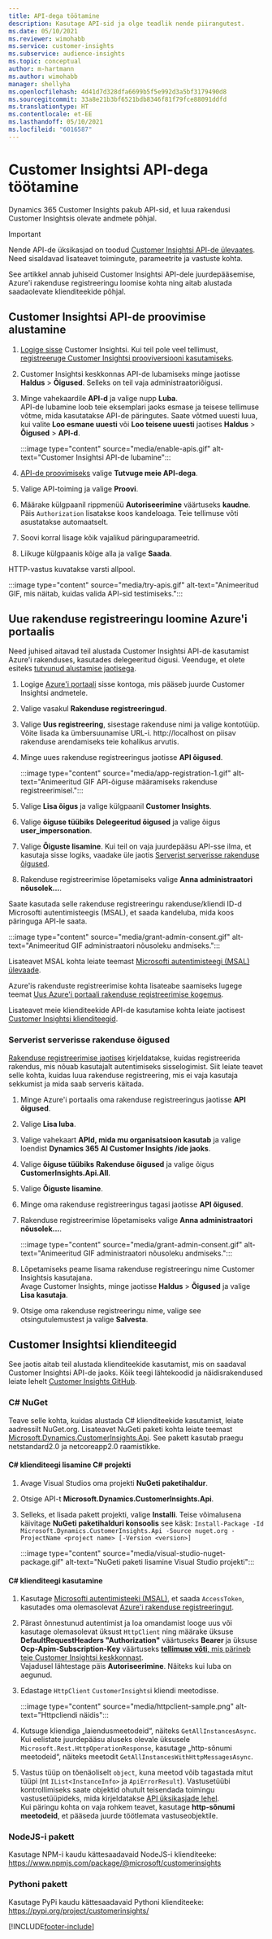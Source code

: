 ```yaml
---
title: API-dega töötamine
description: Kasutage API-sid ja olge teadlik nende piirangutest.
ms.date: 05/10/2021
ms.reviewer: wimohabb
ms.service: customer-insights
ms.subservice: audience-insights
ms.topic: conceptual
author: m-hartmann
ms.author: wimohabb
manager: shellyha
ms.openlocfilehash: 4d41d7d328dfa6699b5f5e992d3a5bf3179490d8
ms.sourcegitcommit: 33a8e21b3bf6521bdb8346f81f79fce88091ddfd
ms.translationtype: HT
ms.contentlocale: et-EE
ms.lasthandoff: 05/10/2021
ms.locfileid: "6016587"
---
```

# <a name="work-with-customer-insights-apis"></a>Customer Insightsi API-dega töötamine

Dynamics 365 Customer Insights pakub API-sid, et luua rakendusi Customer Insightsis olevate andmete põhjal.

> [!IMPORTANT]
> Nende API-de üksikasjad on toodud [Customer Insightsi API-de ülevaates](https://developer.ci.ai.dynamics.com/api-details#api=CustomerInsights). Need sisaldavad lisateavet toimingute, parameetrite ja vastuste kohta.

See artikkel annab juhiseid Customer Insightsi API-dele juurdepääsemise, Azure'i rakenduse registreeringu loomise kohta ning aitab alustada saadaolevate klienditeekide põhjal.

## <a name="get-started-trying-the-customer-insights-apis"></a>Customer Insightsi API-de proovimise alustamine

1. [Logige sisse](https://home.ci.ai.dynamics.com) Customer Insightsi. Kui teil pole veel tellimust, [registreeruge Customer Insightsi prooviversiooni kasutamiseks](https://aka.ms/tryci).

1. Customer Insightsi keskkonnas API-de lubamiseks minge jaotisse **Haldus** > **Õigused**. Selleks on teil vaja administraatoriõigusi.

1. Minge vahekaardile **API-d** ja valige nupp **Luba**.    
   API-de lubamine loob teie eksemplari jaoks esmase ja teisese tellimuse võtme, mida kasutatakse API-de päringutes. Saate võtmed uuesti luua, kui valite **Loo esmane uuesti** või **Loo teisene uuesti** jaotises **Haldus** > **Õigused** > **API-d**.

   :::image type="content" source="media/enable-apis.gif" alt-text="Customer Insightsi API-de lubamine":::

1. [API-de proovimiseks](https://developer.ci.ai.dynamics.com/api-details#api=CustomerInsights&operation=Get-all-instances) valige **Tutvuge meie API-dega**.

1. Valige API-toiming ja valige **Proovi**.

1. Määrake külgpaanil rippmenüü **Autoriseerimine** väärtuseks **kaudne**. Päis `Authorization` lisatakse koos kandeloaga. Teie tellimuse võti asustatakse automaatselt.
  
1. Soovi korral lisage kõik vajalikud päringuparameetrid.

1. Liikuge külgpaanis kõige alla ja valige **Saada**.

HTTP-vastus kuvatakse varsti allpool.


   :::image type="content" source="media/try-apis.gif" alt-text="Animeeritud GIF, mis näitab, kuidas valida API-sid testimiseks.":::

## <a name="create-a-new-app-registration-in-the-azure-portal"></a>Uue rakenduse registreeringu loomine Azure'i portaalis

Need juhised aitavad teil alustada Customer Insightsi API-de kasutamist Azure'i rakenduses, kasutades delegeeritud õigusi. Veenduge, et olete esiteks [tutvunud alustamise jaotisega](#get-started-trying-the-customer-insights-apis).

1. Logige [Azure'i portaali](https://portal.azure.com) sisse kontoga, mis pääseb juurde Customer Insightsi andmetele.

1. Valige vasakul **Rakenduse registreeringud**.

1. Valige **Uus registreering**, sisestage rakenduse nimi ja valige kontotüüp.
   Võite lisada ka ümbersuunamise URL-i. http://localhost on piisav rakenduse arendamiseks teie kohalikus arvutis.

1. Minge uues rakenduse registreeringus jaotisse **API õigused**.

   :::image type="content" source="media/app-registration-1.gif" alt-text="Animeeritud GIF API-õiguse määramiseks rakenduse registreerimisel.":::

1. Valige **Lisa õigus** ja valige külgpaanil **Customer Insights**.

1. Valige **õiguse tüübiks** **Delegeeritud õigused** ja valige õigus **user_impersonation**.

1. Valige **Õiguste lisamine**. Kui teil on vaja juurdepääsu API-sse ilma, et kasutaja sisse logiks, vaadake üle jaotis [Serverist serverisse rakenduse õigused](#server-to-server-application-permissions).

1. Rakenduse registreerimise lõpetamiseks valige **Anna administraatori nõusolek...**.

Saate kasutada selle rakenduse registreeringu rakenduse/kliendi ID-d Microsofti autentimisteegis (MSAL), et saada kandeluba, mida koos päringuga API-le saata.

:::image type="content" source="media/grant-admin-consent.gif" alt-text="Animeeritud GIF administraatori nõusoleku andmiseks.":::

Lisateavet MSAL kohta leiate teemast [Microsofti autentimisteegi (MSAL) ülevaade](/azure/active-directory/develop/msal-overview).

Azure'is rakenduste registreerimise kohta lisateabe saamiseks lugege teemat [Uus Azure'i portaali rakenduse registreerimise kogemus](/azure/active-directory/develop/app-registration-portal-training-guide).

Lisateavet meie klienditeekide API-de kasutamise kohta leiate jaotisest [Customer Insightsi klienditeegid](#customer-insights-client-libraries).

### <a name="server-to-server-application-permissions"></a>Serverist serverisse rakenduse õigused

[Rakenduse registreerimise jaotises](#create-a-new-app-registration-in-the-azure-portal) kirjeldatakse, kuidas registreerida rakendus, mis nõuab kasutajalt autentimiseks sisselogimist. Siit leiate teavet selle kohta, kuidas luua rakenduse registreering, mis ei vaja kasutaja sekkumist ja mida saab serveris käitada.

1. Minge Azure'i portaalis oma rakenduse registreeringus jaotisse **API õigused**.

1. Valige **Lisa luba**. 

1. Valige vahekaart **APId, mida mu organisatsioon kasutab** ja valige loendist **Dynamics 365 AI Customer Insights /ide jaoks**. 

1. Valige **õiguse tüübiks** **Rakenduse õigused** ja valige õigus **CustomerInsights.Api.All**.

1. Valige **Õiguste lisamine**.

1. Minge oma rakenduse registreeringus tagasi jaotisse **API õigused**.

1. Rakenduse registreerimise lõpetamiseks valige **Anna administraatori nõusolek...**.

   :::image type="content" source="media/grant-admin-consent.gif" alt-text="Animeeritud GIF administraatori nõusoleku andmiseks.":::

1. Lõpetamiseks peame lisama rakenduse registreeringu nime Customer Insightsis kasutajana.    
   Avage Customer Insights, minge jaotisse **Haldus** > **Õigused** ja valige **Lisa kasutaja**.

1. Otsige oma rakenduse registreeringu nime, valige see otsingutulemustest ja valige **Salvesta**.

## <a name="customer-insights-client-libraries"></a>Customer Insightsi klienditeegid

See jaotis aitab teil alustada klienditeekide kasutamist, mis on saadaval Customer Insightsi API-de jaoks. Kõik teegi lähtekoodid ja näidisrakendused leiate lehelt [Customer Insights GitHub](https://github.com/microsoft/Dynamics365-CustomerInsights-Client-Libraries). 

### <a name="c-nuget"></a>C# NuGet

Teave selle kohta, kuidas alustada C# klienditeekide kasutamist, leiate aadressilt NuGet.org. Lisateavet NuGeti paketi kohta leiate teemast [Microsoft.Dynamics.CustomerInsights.Api](https://www.nuget.org/packages/Microsoft.Dynamics.CustomerInsights.Api/). See pakett kasutab praegu netstandard2.0 ja netcoreapp2.0 raamistikke.

#### <a name="add-the-c-client-library-to-a-c-project"></a>C# klienditeegi lisamine C# projekti

1. Avage Visual Studios oma projekti **NuGeti paketihaldur**.

1. Otsige API-t **Microsoft.Dynamics.CustomerInsights.Api**.

1. Selleks, et lisada pakett projekti, valige **Installi**.
   Teise võimalusena käivitage **NuGeti paketihalduri konsoolis** see käsk: `Install-Package -Id Microsoft.Dynamics.CustomerInsights.Api -Source nuget.org -ProjectName <project name> [-Version <version>]`

   :::image type="content" source="media/visual-studio-nuget-package.gif" alt-text="NuGeti paketi lisamine Visual Studio projekti":::

#### <a name="use-the-c-client-library"></a>C# klienditeegi kasutamine

1. Kasutage [Microsofti autentimisteeki (MSAL)](/azure/active-directory/develop/msal-overview), et saada `AccessToken`, kasutades oma olemasolevat [Azure'i rakenduse registreeringut](#create-a-new-app-registration-in-the-azure-portal).

1. Pärast õnnestunud autentimist ja loa omandamist looge uus või kasutage olemasolevat üksust `HttpClient` ning määrake üksuse **DefaultRequestHeaders "Authorization"** väärtuseks **Bearer <access token>** ja üksuse **Ocp-Apim-Subscription-Key** väärtuseks [**tellimuse võti**, mis pärineb teie Customer Insightsi keskkonnast](#get-started-trying-the-customer-insights-apis).    
   Vajadusel lähtestage päis **Autoriseerimine**. Näiteks kui luba on aegunud.

1. Edastage `HttpClient` `CustomerInsights`i kliendi meetodisse.

   :::image type="content" source="media/httpclient-sample.png" alt-text="Httpcliendi näidis":::

1. Kutsuge kliendiga „laiendusmeetodeid“, näiteks `GetAllInstancesAsync`. Kui eelistate juurdepääsu aluseks olevale üksusele `Microsoft.Rest.HttpOperationResponse`, kasutage „http-sõnumi meetodeid“, näiteks meetodit `GetAllInstancesWithHttpMessagesAsync`.

1. Vastus tüüp on tõenäoliselt `object`, kuna meetod võib tagastada mitut tüüpi (nt `IList<InstanceInfo>` ja `ApiErrorResult`). Vastusetüübi kontrollimiseks saate objektid ohutult teisendada toimingu vastusetüüpideks, mida kirjeldatakse [API üksikasjade lehel](https://developer.ci.ai.dynamics.com/api-details#api=CustomerInsights).    
   Kui päringu kohta on vaja rohkem teavet, kasutage **http-sõnumi meetodeid**, et pääseda juurde töötlemata vastuseobjektile.

### <a name="nodejs-package"></a>NodeJS-i pakett

Kasutage NPM-i kaudu kättesaadavaid NodeJS-i klienditeeke: https://www.npmjs.com/package/@microsoft/customerinsights

### <a name="python-package"></a>Pythoni pakett

Kasutage PyPi kaudu kättesaadavaid Pythoni klienditeeke: https://pypi.org/project/customerinsights/

[!INCLUDE[footer-include](../includes/footer-banner.md)]
